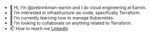 - 👋 Hi, I’m @joebrinkman-earnin and I do cloud engineering at Earnin.
- 👀 I’m interested in infrastructure-as-code, specifically Terraform.
- 🌱 I’m currently learning how to manage Kubernetes.
- 💞️ I’m looking to collaborate on anything related to Terraform.
- 📫 How to reach me [LinkedIn](https://www.linkedin.com/in/brinkmanjg/)

<!---
joebrinkman-earnin/joebrinkman-earnin is a ✨ special ✨ repository because its `README.md` (this file) appears on your GitHub profile.
You can click the Preview link to take a look at your changes.
--->
